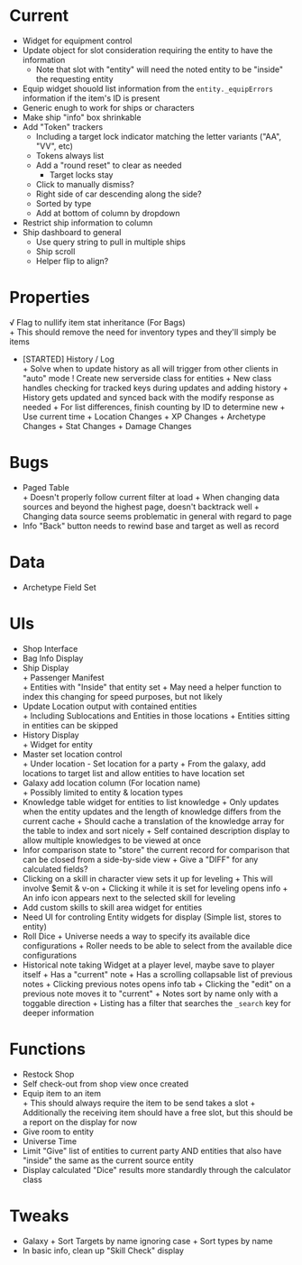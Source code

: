 # Current
+ Widget for equipment control
+ Update object for slot consideration requiring the entity to have the information
	+ Note that slot with "entity" will need the noted entity to be "inside" the requesting entity
+ Equip widget shouold list information from the `entity._equipErrors` information if the item's ID is present
+ Generic enugh to work for ships or characters
+ Make ship "info" box shrinkable
+ Add "Token" trackers
	+ Including a target lock indicator matching the letter variants ("AA", "VV", etc)
	+ Tokens always list
	+ Add a "round reset" to clear as needed
		+ Target locks stay
	+ Click to manually dismiss?
	+ Right side of car descending along the side?
	+ Sorted by type
	+ Add at bottom of column by dropdown
+ Restrict ship information to column
+ Ship dashboard to general
	+ Use query string to pull in multiple ships
	+ Ship scroll
	+ Helper flip to align?

# Properties
√ Flag to nullify item stat inheritance (For Bags)  
        + This should remove the need for inventory types and they'll simply be items
+ [STARTED] History / Log  
		+ Solve when to update history as all will trigger from other clients in "auto" mode
				! Create new serverside class for entities
				+ New class handles checking for tracked keys during updates and adding history
				+ History gets updated and synced back with the modify response as needed
		+ For list differences, finish counting by ID to determine new
        + Use current time
        + Location Changes
        + XP Changes
        + Archetype Changes
        + Stat Changes
        + Damage Changes

# Bugs
+ Paged Table  
        + Doesn't properly follow current filter at load
        + When changing data sources and beyond the highest page, doesn't backtrack well
        + Changing data source seems problematic in general with regard to page
+ Info "Back" button needs to rewind base and target as well as record

# Data
+ Archetype Field Set

# UIs
+ Shop Interface
+ Bag Info Display
+ Ship Display  
        + Passenger Manifest  
                + Entities with "Inside" that entity set
                + May need a helper function to index this changing for speed purposes, but not likely
+ Update Location output with contained entities  
        + Including Sublocations and Entities in those locations
        + Entities sitting in entities can be skipped
+ History Display  
        + Widget for entity
+ Master set location control  
        + Under location - Set location for a party
        + From the galaxy, add locations to target list and allow entities to have location set
+ Galaxy add location column (For location name)  
        + Possibly limited to entity & location types
+ Knowledge table widget for entities to list knowledge
		+ Only updates when the entity updates and the length of knowledge differs from the current cache
		+ Should cache a translation of the knowledge array for the table to index and sort nicely
		+ Self contained description display to allow multiple knowledges to be viewed at once
+ Infor comparison state to "store" the current record for comparison that can be closed from a side-by-side view
		+ Give a "DIFF" for any calculated fields?
+ Clicking on a skill in character view sets it up for leveling
		+ This will involve $emit & v-on
		+ Clicking it while it is set for leveling opens info
		+ An info icon appears next to the selected skill for leveling
+ Add custom skills to skill area widget for entities
+ Need UI for controling Entity widgets for display (Simple list, stores to entity)
+ Roll Dice
		+ Universe needs a way to specify its available dice configurations
		+ Roller needs to be able to select from the available dice configurations
+ Historical note taking Widget at a player level, maybe save to player itself
		+ Has a "current" note
		+ Has a scrolling collapsable list of previous notes
		+ Clicking previous notes opens info tab
		+ Clicking the "edit" on a previous note moves it to "current"
		+ Notes sort by name only with a toggable direction
		+ Listing has a filter that searches the `_search` key for deeper information

# Functions
+ Restock Shop
+ Self check-out from shop view once created
+ Equip item to an item  
		+ This should always require the item to be send takes a slot
		+ Additionally the receiving item should have a free slot, but this should be a report on the display for now
+ Give room to entity
+ Universe Time
+ Limit "Give" list of entities to current party AND entities that also have "inside" the same as the current source entity
+ Display calculated "Dice" results more standardly through the calculator class

# Tweaks	
+ Galaxy
        + Sort Targets by name ignoring case
        + Sort types by name
+ In basic info, clean up "Skill Check" display
